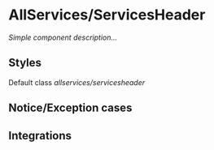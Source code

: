 # AllServices&#x2F;ServicesHeader

_Simple component description..._

## Styles

Default class _allservices&#x2F;servicesheader_

## Notice/Exception cases

## Integrations
